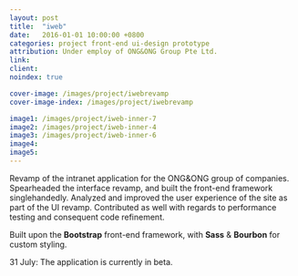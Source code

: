 ```yaml
---
layout: post
title:  "iweb"
date:   2016-01-01 10:00:00 +0800
categories: project front-end ui-design prototype
attribution: Under employ of ONG&ONG Group Pte Ltd.
link: 
client:
noindex: true

cover-image: /images/project/iwebrevamp
cover-image-index: /images/project/iwebrevamp

image1: /images/project/iweb-inner-7
image2: /images/project/iweb-inner-4
image3: /images/project/iweb-inner-6
image4:
image5:
---
```


Revamp of the intranet application for the ONG&ONG group of companies. Spearheaded the interface revamp, and built the front-end framework singlehandedly. Analyzed and improved the user experience of the site as part of the UI revamp. Contributed as well with regards to performance testing and consequent code refinement.

Built upon the **Bootstrap** front-end framework, with **Sass** & **Bourbon** for custom styling.

31 July: The application is currently in beta. 